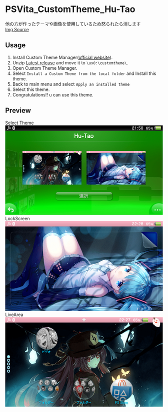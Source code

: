 # PSVita_CustomTheme_Hu-Tao
他の方が作ったテーマや画像を使用しているため怒られたら消します  
[Img Source](https://danbooru.donmai.us/posts/4672308)

## Usage
1. Install Custom Theme Manager([official website](http://redsquirrel87.altervista.org/doku.php/custom-themes-manager)).
1. Unzip [Latest release](https://github.com/Yuu-golang/PSVita_CustomTheme_Hu-Tao/releases/download/1.0/Hu-Tao_Theme.zip) and move it to ``\ux0:\customtheme\``.
1. Open Custom Theme Manager.
1. Select ``Install a Custom Theme from the local folder`` and Install this theme.
1. Back to main menu and select ``Apply an installed theme``
1. Select this theme.
1. Congratulations!! u can use this theme.

## Preview
Select Theme
![選択画面](https://github.com/Yuu-golang/PSVita_CustomTheme_Hu-Tao/blob/main/Previews/2022-11-19-215038-561665.png)
LockScreen
![ロック画面](https://github.com/Yuu-golang/PSVita_CustomTheme_Hu-Tao/blob/main/Previews/2022-11-19-222818-740266.png)
LiveArea
![ライブエリア](https://github.com/Yuu-golang/PSVita_CustomTheme_Hu-Tao/blob/main/Previews/2022-11-19-222802-559128.png)
